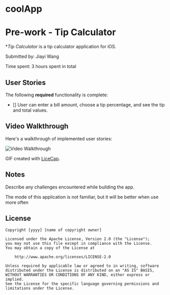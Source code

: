 # coolApp
# Pre-work - Tip Calculator

**Tip Calculator* is a tip calculator application for iOS.

Submitted by: Jiayi Wang

Time spent: 3 hours spent in total

## User Stories

The following **required** functionality is complete:

* [] User can enter a bill amount, choose a tip percentage, and see the tip and total values.


## Video Walkthrough 

Here's a walkthrough of implemented user stories:

<img src='https://i.imgur.com/Hy5t1MC.gif' title='Video Walkthrough' width='' alt='Video Walkthrough' />

GIF created with [LiceCap](http://www.cockos.com/licecap/).

## Notes

Describe any challenges encountered while building the app.

The mode of this application is not familiar, but it will be better when use more often

## License

    Copyright [yyyy] [name of copyright owner]

    Licensed under the Apache License, Version 2.0 (the "License");
    you may not use this file except in compliance with the License.
    You may obtain a copy of the License at

        http://www.apache.org/licenses/LICENSE-2.0

    Unless required by applicable law or agreed to in writing, software
    distributed under the License is distributed on an "AS IS" BASIS,
    WITHOUT WARRANTIES OR CONDITIONS OF ANY KIND, either express or implied.
    See the License for the specific language governing permissions and
    limitations under the License.
